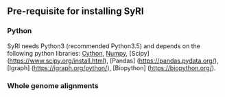 ## Pre-requisite for installing SyRI

### Python
SyRI needs Python3 (recommended Python3.5) and depends on the following python libraries: [Cython](https://cython.org/#download), [Numpy](https://www.numpy.org/), [Scipy] (https://www.scipy.org/install.html), [Pandas] (https://pandas.pydata.org/), [Igraph] (https://igraph.org/python/), [Biopython] (https://biopython.org/). 

### Whole genome alignments 
